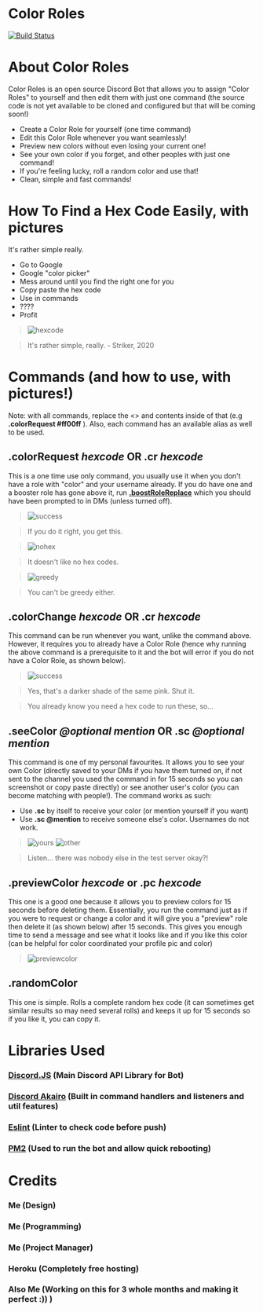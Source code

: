 # Color Roles

[![Build Status](https://travis-ci.com/strikerfrfx/color-roles.svg?branch=master)](https://travis-ci.com/strikerfrfx/color-roles)


# About Color Roles
Color Roles is an open source Discord Bot that allows you to assign "Color Roles" to yourself and then edit them with just one command (the source code is not yet available to be cloned and configured but that will be coming soon!)

  - Create a Color Role for yourself (one time command)
  - Edit this Color Role whenever you want seamlessly!
  - Preview new colors without even losing your current one!
  - See your own color if you forget, and other peoples with just one command!
  - If you're feeling lucky, roll a random color and use that!
  - Clean, simple and fast commands!

# How To Find a Hex Code Easily, with pictures
It's rather simple really. 
- Go to Google
- Google "color picker"
- Mess around until you find the right one for you
- Copy paste the hex code
- Use in commands
- ????
- Profit


> ![hexcode](https://i.imgur.com/NagTN1M.png)

> It's rather simple, really.
> \- Striker, 2020

# Commands (and how to use, with pictures!)
Note: with all commands, replace the <> and contents inside of that (e.g **.colorRequest #ff00ff** ). Also, each command has an available alias as well to be used.

## .colorRequest ***hexcode*** OR .cr ***hexcode***
This is a one time use only command, you usually use it when you don't have a role with "color" and your username already. If you do have one and a booster role has gone above it, run **[.boostRoleReplace](.boostRoleReplace)** which you should have been prompted to in DMs (unless turned off).

> ![success](https://i.imgur.com/TBPtKew.png)

> If you do it right, you get this.

> ![nohex](https://i.imgur.com/assf0r3.png)

> It doesn't like no hex codes.

> ![greedy](https://i.imgur.com/O8Tm6uT.png)

> You can't be greedy either.

## .colorChange ***hexcode*** OR .cr ***hexcode***
This command can be run whenever you want, unlike the command above. However, it requires you to already have a Color Role (hence why running the above command is a prerequisite to it and the bot will error if you do not have a Color Role, as shown below). 

> ![success](https://i.imgur.com/noPeCuG.png)

> Yes, that's a darker shade of the same pink. Shut it.


> You already know you need a hex code to run these, so...

## .seeColor ***@optional mention*** OR .sc ***@optional mention***
This command is one of my personal favourites. It allows you to see your own Color (directly saved to your DMs if you have them turned on, if not sent to the channel you used the command in for 15 seconds so you can screenshot or copy paste directly) or see another user's color (you can become matching with people!). The command works as such: 
- Use **.sc** by itself to receive your color (or mention yourself if you want)
- Use **.sc @mention** to receive someone else's color. Usernames do not work.

> ![yours](https://i.imgur.com/IgHCfr3.png)
> ![other](https://i.imgur.com/5O9G6gN.png)

> Listen... there was nobody else in the test server okay?!

## .previewColor ***hexcode*** or .pc ***hexcode***
This one is a good one because it allows you to preview colors for 15 seconds before deleting them. Essentially, you run the command just as if you were to request or change a color and it will give you a "preview" role then delete it (as shown below) after 15 seconds. This gives you enough time to send a message and see what it looks like and if you like this color (can be helpful for color coordinated your profile pic and color)
> ![previewcolor]()

## .randomColor
This one is simple. Rolls a complete random hex code (it can sometimes get similar results so may need several rolls) and keeps it up for 15 seconds so if you like it, you can copy it.

# Libraries Used
### [Discord.JS]() (Main Discord API Library for Bot)
### [Discord Akairo]() (Built in command handlers and listeners and util features)
### [Eslint]() (Linter to check code before push)
### [PM2]() (Used to run the bot and allow quick rebooting)

# Credits
### Me (Design)
### Me (Programming)
### Me (Project Manager)
### Heroku (Completely free hosting)
### Also Me (Working on this for 3 whole months and making it perfect :)) )


